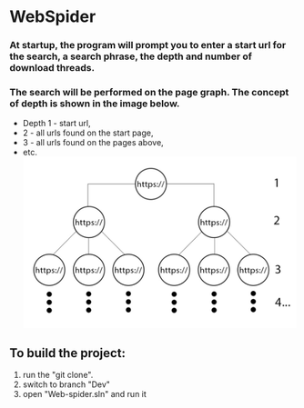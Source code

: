 # WebSpider
### At startup, the program will prompt you to enter a start url for the search, a search phrase, the depth and number of download threads.
### The search will be performed on the page graph. The concept of depth is shown in the image below.
* Depth 1 - start url, 
* 2 - all urls found on the start page,
* 3 - all urls found on the pages above,
* etc.
![Graph](/README.MD/graph.jpg)
## To build the project:
1. run the "git clone".
2. switch to branch "Dev"
3. open "Web-spider.sln" and run it
